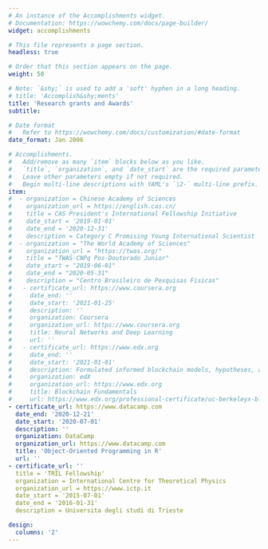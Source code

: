 ```yaml
---
# An instance of the Accomplishments widget.
# Documentation: https://wowchemy.com/docs/page-builder/
widget: accomplishments

# This file represents a page section.
headless: true

# Order that this section appears on the page.
weight: 50

# Note: `&shy;` is used to add a 'soft' hyphen in a long heading.
# title: 'Accomplish&shy;ments'
title: 'Research grants and Awards'
subtitle:

# Date format
#   Refer to https://wowchemy.com/docs/customization/#date-format
date_format: Jan 2006

# Accomplishments.
#   Add/remove as many `item` blocks below as you like.
#   `title`, `organization`, and `date_start` are the required parameters.
#   Leave other parameters empty if not required.
#   Begin multi-line descriptions with YAML's `|2-` multi-line prefix.
item:
#  - organization = Chinese Academy of Sciences
#    organization_url = https://english.cas.cn/
#    title = CAS President's International Fellowship Initiative
#    date_start = '2019-01-01'
#    date_end = '2020-12-31'
#    description = Category C Promising Young International Scientist
#  - organization = "The World Academy of Sciences"
#    organization_url = "https://twas.org/"
#    title = "TWAS-CNPq Pos-Doutorado Junior"
#    date_start = "2019-06-01"
#    date_end = "2020-05-31"
#    description = "Centro Brasileiro de Pesquisas Fisicas"  
#   - certificate_url: https://www.coursera.org
#     date_end: ''
#     date_start: '2021-01-25'
#     description: ''
#     organization: Coursera
#     organization_url: https://www.coursera.org
#     title: Neural Networks and Deep Learning
#     url: ''
#   - certificate_url: https://www.edx.org
#     date_end: ''
#     date_start: '2021-01-01'
#     description: Formulated informed blockchain models, hypotheses, and use cases.
#     organization: edX
#     organization_url: https://www.edx.org
#     title: Blockchain Fundamentals
#     url: https://www.edx.org/professional-certificate/uc-berkeleyx-blockchain-fundamentals
- certificate_url: https://www.datacamp.com
  date_end: '2020-12-21'
  date_start: '2020-07-01'
  description: ''
  organization: DataCamp
  organization_url: https://www.datacamp.com     
  title: 'Object-Oriented Programming in R'
  url: ''
- certificate_url: ''
  title = 'TRIL Fellowship'
  organization = International Centre for Theoretical Physics
  organization_url = https://www.ictp.it
  date_start = '2015-07-01'
  date_end = '2016-01-31'
  description = Universita degli studi di Trieste

design:
  columns: '2'
---
```

 
